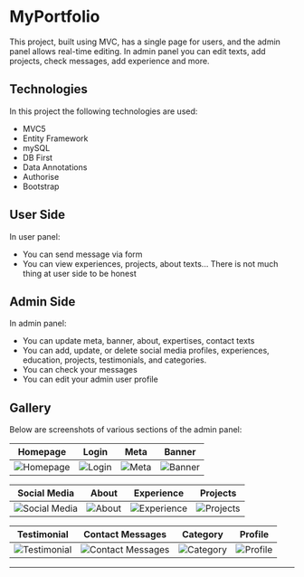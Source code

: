 
# MyPortfolio

This project, built using MVC, has a single page for users, and the admin panel allows real-time editing. In admin panel you can edit texts, add projects, check messages, add experience and more.


## Technologies

In this project the following technologies are used:

- MVC5
- Entity Framework
- mySQL
- DB First
- Data Annotations
- Authorise
- Bootstrap
## User Side

In user panel:
- You can send message via form
- You can view experiences, projects, about texts...
There is not much thing at user side to be honest

## Admin Side

In admin panel:
- You can update meta, banner, about, expertises, contact texts
- You can add, update, or delete social media profiles, experiences, education, projects, testimonials, and categories.
- You can check your messages
- You can edit your admin user profile

## Gallery

Below are screenshots of various sections of the admin panel:

| Homepage | Login | Meta | Banner |
|----------|-------|------|--------|
| ![Homepage](https://raw.githubusercontent.com/yavuzyazici/egitim-fasli/refs/heads/main/MyPortfolio/MyPortfolio/wwwroot/assets/img/project/homepage.png) | ![Login](https://raw.githubusercontent.com/yavuzyazici/egitim-fasli/refs/heads/main/MyPortfolio/MyPortfolio/wwwroot/assets/img/project/login.png) | ![Meta](https://raw.githubusercontent.com/yavuzyazici/egitim-fasli/refs/heads/main/MyPortfolio/MyPortfolio/wwwroot/assets/img/project/meta.png) | ![Banner](https://raw.githubusercontent.com/yavuzyazici/egitim-fasli/refs/heads/main/MyPortfolio/MyPortfolio/wwwroot/assets/img/project/banner.png) |

| Social Media | About | Experience | Projects |
|--------------|-------|------------|----------|
| ![Social Media](https://raw.githubusercontent.com/yavuzyazici/egitim-fasli/refs/heads/main/MyPortfolio/MyPortfolio/wwwroot/assets/img/project/socialmedia.png) | ![About](https://raw.githubusercontent.com/yavuzyazici/egitim-fasli/refs/heads/main/MyPortfolio/MyPortfolio/wwwroot/assets/img/project/about.png) | ![Experience](https://raw.githubusercontent.com/yavuzyazici/egitim-fasli/refs/heads/main/MyPortfolio/MyPortfolio/wwwroot/assets/img/project/experience.png) | ![Projects](https://raw.githubusercontent.com/yavuzyazici/egitim-fasli/refs/heads/main/MyPortfolio/MyPortfolio/wwwroot/assets/img/project/projects.png) |

| Testimonial | Contact Messages | Category | Profile |
|-------------|------------------|----------|---------|
| ![Testimonial](https://raw.githubusercontent.com/yavuzyazici/egitim-fasli/refs/heads/main/MyPortfolio/MyPortfolio/wwwroot/assets/img/project/testimonial.png) | ![Contact Messages](https://raw.githubusercontent.com/yavuzyazici/egitim-fasli/refs/heads/main/MyPortfolio/MyPortfolio/wwwroot/assets/img/project/contact-messages.png) | ![Category](https://raw.githubusercontent.com/yavuzyazici/egitim-fasli/refs/heads/main/MyPortfolio/MyPortfolio/wwwroot/assets/img/project/category.png) | ![Profile](https://raw.githubusercontent.com/yavuzyazici/egitim-fasli/refs/heads/main/MyPortfolio/MyPortfolio/wwwroot/assets/img/project/profile.png) |

---